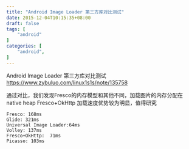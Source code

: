 ```yaml
---
title: "Android Image Loader 第三方库对比测试"
date: 2015-12-04T10:15:35+08:00
draft: false
tags: [
    "android"
]
categories: [
    "android",
]
---
```


Android Image Loader 第三方库对比测试 <https://www.zybuluo.com/linux1s1s/note/135758>

通过对比，我们发现Fresco的内存模型和其他不同，加载图片的内存分配在native heap
Fresco+OkHttp 加载速度优势较为明显，值得研究

```Shell
Fresco: 168ms
Glide: 321ms
Universal Image Loader:64ms
Volley: 137ms
Fresco+OkHttp:  71ms
Picasso: 103ms
```

